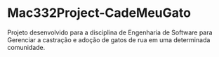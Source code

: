 # Mac332Project-CadeMeuGato
Projeto desenvolvido para a disciplina de Engenharia de Software para Gerenciar a castração e adoção de gatos de rua em uma determinada comunidade.
